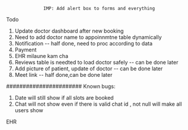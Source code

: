 
                  IMP: Add alert box to forms and everything


Todo
1. Update doctor dashboard after new booking
2. Need to add doctor name to appoinnmtne table dynamically
3. Notification -- half done, need to proc according to data
4. Payment 
5. EHR milaune kam cha
6. Reviews table is needted to load doctor safely -- can be done later
7. Add picture of patient, update of doctor -- can be done later
8. Meet link -- half done,can be done later


#######################
Known bugs:

1. Date will still show if all slots are booked
2. Chat will not show even if there is valid chat id , not null will make all users show



EHR

